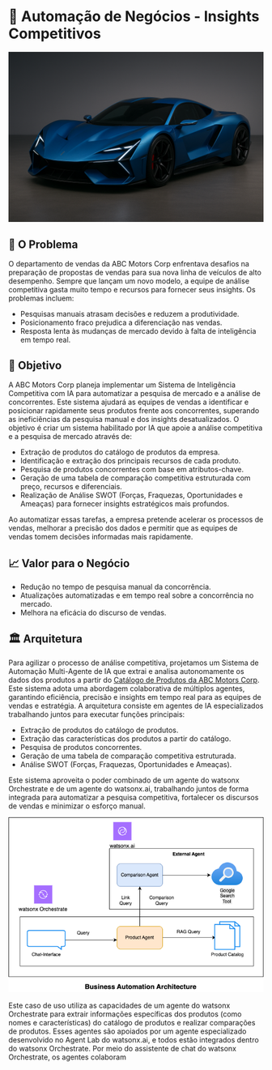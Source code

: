 # 🥇 Automação de Negócios - Insights Competitivos

<!--![image](https://github.ibm.com/skol/agentic-ai-client-bootcamp/assets/451557/b9fb42fc-4aa1-4010-b850-5c8f20e3e05a)-->
![image](assets/hypercar3.png)

## 🤔 O Problema

O departamento de vendas da ABC Motors Corp enfrentava desafios na preparação de propostas de vendas para sua nova linha de veículos de alto desempenho. Sempre que lançam um novo modelo, a equipe de análise competitiva gasta muito tempo e recursos para fornecer seus insights. Os problemas incluem:

- Pesquisas manuais atrasam decisões e reduzem a produtividade.
- Posicionamento fraco prejudica a diferenciação nas vendas.
- Resposta lenta às mudanças de mercado devido à falta de inteligência em tempo real.

## 🎯 Objetivo

A ABC Motors Corp planeja implementar um Sistema de Inteligência Competitiva com IA para automatizar a pesquisa de mercado e a análise de concorrentes. Este sistema ajudará as equipes de vendas a identificar e posicionar rapidamente seus produtos frente aos concorrentes, superando as ineficiências da pesquisa manual e dos insights desatualizados. O objetivo é criar um sistema habilitado por IA que apoie a análise competitiva e a pesquisa de mercado através de:

* Extração de produtos do catálogo de produtos da empresa.
* Identificação e extração dos principais recursos de cada produto.
* Pesquisa de produtos concorrentes com base em atributos-chave.
* Geração de uma tabela de comparação competitiva estruturada com preço, recursos e diferenciais.
* Realização de Análise SWOT (Forças, Fraquezas, Oportunidades e Ameaças) para fornecer insights estratégicos mais profundos.

Ao automatizar essas tarefas, a empresa pretende acelerar os processos de vendas, melhorar a precisão dos dados e permitir que as equipes de vendas tomem decisões informadas mais rapidamente.

## 📈 Valor para o Negócio

* Redução no tempo de pesquisa manual da concorrência.
* Atualizações automatizadas e em tempo real sobre a concorrência no mercado.
* Melhora na eficácia do discurso de vendas.

## 🏛 Arquitetura

Para agilizar o processo de análise competitiva, projetamos um Sistema de Automação Multi-Agente de IA que extrai e analisa autonomamente os dados dos produtos a partir do [Catálogo de Produtos da ABC Motors Corp](../../anexos/businessautomation/ABC_Motor_Product_Catalog.pdf). Este sistema adota uma abordagem colaborativa de múltiplos agentes, garantindo eficiência, precisão e insights em tempo real para as equipes de vendas e estratégia. A arquitetura consiste em agentes de IA especializados trabalhando juntos para executar funções principais:

  * Extração de produtos do catálogo de produtos.
  * Extração das características dos produtos a partir do catálogo.
  * Pesquisa de produtos concorrentes.
  * Geração de uma tabela de comparação competitiva estruturada.
  * Análise SWOT (Forças, Fraquezas, Oportunidades e Ameaças).

Este sistema aproveita o poder combinado de um agente do watsonx Orchestrate e de um agente do watsonx.ai, trabalhando juntos de forma integrada para automatizar a pesquisa competitiva, fortalecer os discursos de vendas e minimizar o esforço manual.

<img width="900" alt="image" src="assets/Business_Automation_Architecture.png">

Este caso de uso utiliza as capacidades de um agente do watsonx Orchestrate para extrair informações específicas dos produtos (como nomes e características) do catálogo de produtos e realizar comparações de produtos. Esses agentes são apoiados por um agente especializado desenvolvido no Agent Lab do watsonx.ai, e todos estão integrados dentro do watsonx Orchestrate. Por meio do assistente de chat do watsonx Orchestrate, os agentes colaboram
